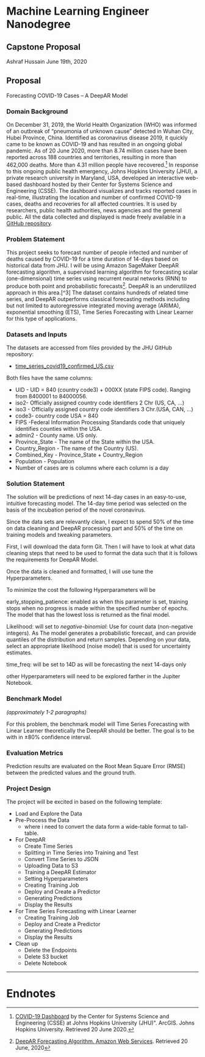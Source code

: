 # Machine Learning Engineer Nanodegree
## Capstone Proposal

Ashraf Hussain
June 19th, 2020


## Proposal

Forecasting COVID-19 Cases – A DeepAR Model

### Domain Background

On December 31, 2019, the World Health Organization (WHO) was informed of an outbreak of “pneumonia of unknown cause” detected in Wuhan City, Hubei Province, China. Identified as coronavirus disease 2019, it quickly came to be known as COVID-19 and has resulted in an ongoing global pandemic. As of 20 June 2020, more than 8.74 million cases have been reported across 188 countries and territories, resulting in more than 462,000 deaths. More than 4.31 million people have recovered.[^1]
In response to this ongoing public health emergency, Johns Hopkins University (JHU), a private research university in Maryland, USA, developed an interactive web-based dashboard hosted by their Center for Systems Science and Engineering (CSSE). The dashboard visualizes and tracks reported cases in real-time, illustrating the location and number of confirmed COVID-19 cases, deaths and recoveries for all affected countries. It is used by researchers, public health authorities, news agencies and the general public. All the data collected and displayed is made freely available in a [GitHub repository](https://github.com/CSSEGISandData/COVID-19/tree/master/csse_covid_19_data).


### Problem Statement

This project seeks to forecast number of people infected and number of deaths caused by COVID-19 for a time duration of 14-days based on historical data from JHU. I will be using Amazon SageMaker DeepAR forecasting algorithm, a supervised learning algorithm for forecasting scalar (one-dimensional) time series using recurrent neural networks (RNN) to produce both point and probabilistic forecasts[^2].
DeepAR is an underutilized approach in this area.[^3] The dataset contains hundreds of related time series, and DeepAR outperforms classical forecasting methods including but not limited to autoregressive integrated moving average (ARIMA), exponential smoothing (ETS), Time Series Forecasting with Linear Learner for this type of applications.


### Datasets and Inputs

The datasets are accessed from files provided by the JHU GitHub repository:
- [time_series_covid19_confirmed_US.csv](https://github.com/CSSEGISandData/COVID-19/blob/master/csse_covid_19_data/csse_covid_19_time_series/time_series_covid19_confirmed_US.csv "time_series_covid19_confirmed_US.csv")

Both files have the same columns:
* UID - UID = 840 (country code3) + 000XX (state FIPS code). Ranging from 8400001 to 84000056.
* iso2-  Officially assigned country code identifiers 2 Chr (US, CA, ...)
* iso3 - Officially assigned country code identifiers 3 Chr.(USA, CAN, ...)
* code3- country code USA = 840
* FIPS -Federal Information Processing Standards code that uniquely identifies counties within the USA.
* admin2 - County name. US only.
* Province_State - The name of the State within the USA.
* Country_Region - The name of the Country (US).
* Combined_Key -  Province_State + Country_Region 
* Population - Population
* Number of cases are is columns where each column is a day


### Solution Statement

The solution will be predictions of next 14-day cases in an easy-to-use, intuitive forecasting model. The 14-day time period was selected on the basis of the incubation period of the novel coronavirus.

Since the data sets are relevantly clean, I expect to spend 50% of the time on data cleaning and DeepAR processing part and 50% of the time on training models and tweaking parameters.

First, I will download the data form Git. Then I will have to look at what data cleaning steps that need to be used to format the data such that it is follows the requirements for DeepAR Model.

Once the data is cleaned and formatted, I will use tune the Hyperparameters.

To minimize the cost the following Hyperparameters will be

early_stopping_patience: enabled as when this parameter is set, training stops when no progress is made within the specified number of epochs. The model that has the lowest loss is returned as the final model.

Likelihood: will set to _negative-binomial_: Use for count data (non-negative integers). As The model generates a probabilistic forecast, and can provide quantiles of the distribution and return samples. Depending on your data, select an appropriate likelihood (noise model) that is used for uncertainty estimates.

time_freq: will be set to 14D as will be forecasting the next 14-days only

other Hyperparameters will need to be explored farther in the Jupiter Notebook.


### Benchmark Model
_(approximately 1-2 paragraphs)_

For this problem, the benchmark model will  Time Series Forecasting with Linear Learner theoretically the DeepAR should be better. The goal is to be with in ±80% confidence interval.

### Evaluation Metrics

Prediction results are evaluated on the Root Mean Square Error (RMSE) between the predicted values and the ground truth.


### Project Design

The project will be excited in based on the following template:
- Load and Explore the Data
- Pre-Process the Data
	- where i need to convert the data form a wide-table format to tall-table.
- For DeepAR
	- Create Time Series
	- Splitting in Time Series into Training and Test
	- Convert Time Series to JSON
	- Uploading Data to S3
	- Training a DeepAR Estimator
	- Setting Hyperparameters
	- Creating Training Job
	- Deploy and Create a Predictor
	- Generating Predictions
	- Display the Results
- For Time Series Forecasting with Linear Learner
	- Creating Training Job
	- Deploy and Create a Predictor
	- Generating Predictions
	- Display the Results
- Clean up
	- Delete the Endpoints
	- Delete S3 bucket
	- Delete Notebook 

-----------

# Endnotes
[^1]:[COVID-19 Dashboard](https://systems.jhu.edu/research/public-health/ncov/) by the Center for Systems Science and Engineering (CSSE) at Johns Hopkins University (JHU)". ArcGIS. Johns Hopkins University. Retrieved 20 June 2020.
[^2]:[DeepAR Forecasting Algorithm. Amazon Web Services](https://docs.aws.amazon.com/sagemaker/latest/dg/deepar.html). Retrieved 20 June, 2020 
<!--stackedit_data:
eyJoaXN0b3J5IjpbNDc2MDI3NDcsMTA5NjQxNjgyMywxODEyOD
g1NjE4LC0xNDMyMzY1NDQzLC0xMTEyNDk4ODYzLC0yNjE1NjUx
ODAsMTI4MjY5MjQ0NiwxNjUzMjI4MDM0LC0xNDA1ODU0MjI2LD
M2MzY5MDU2NiwxNDQ3NjY3NDQ2LDEzODMyOTIyNDIsMTYzMTYx
MjM4MCwtMTY4MDcyNDEyLC04OTA0NTY5MCwtODAzMzUxMTkwLC
05ODExNTAzMCwtMjAwNDk0ODU5MSwxNjA4NzY4NTY4LDEyNjkw
NTU0ODBdfQ==
-->